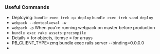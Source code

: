 ### Useful Commands
* Deploying: `bundle exec treb qa deploy`  `bundle exec treb sand deploy`
* `webpack --devtool=eval -w `
* `webpack -p` When you're running webpack on master before production
* `bundle exec rake assets:precompile`
* Details = for objects, itemse = for arrays 
* PB_CLIENT_TYPE=zmq bundle exec rails server --binding=0.0.0.0
* 
